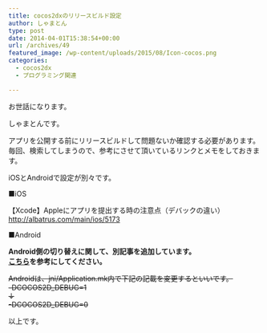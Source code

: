 ```yaml
---
title: cocos2dxのリリースビルド設定
author: しゃまとん
type: post
date: 2014-04-01T15:38:54+00:00
url: /archives/49
featured_image: /wp-content/uploads/2015/08/Icon-cocos.png
categories:
  - cocos2dx
  - プログラミング関連

---
```

お世話になります。

しゃまとんです。

アプリを公開する前にリリースビルドして問題ないか確認する必要があります。  
毎回、検索してしまうので、参考にさせて頂いているリンクとメモをしておきます。

<!--more-->

iOSとAndroidで設定が別々です。

■iOS

【Xcode】Appleにアプリを提出する時の注意点（デバックの違い）  
<http://albatrus.com/main/ios/5173>

■Android

**Android側の切り替えに関して、別記事を追加しています。**  
**[こちら][1]を参考にしてください。**

<del>Androidは、jni/Application.mk内で下記の記載を変更するといいです。</del>  
 <del>-DCOCOS2D_DEBUG=1</del>  
 <del>↓</del>  
 <del>-DCOCOS2D_DEBUG=0</del>

以上です。

 [1]: http://shamaton.orz.hm/blog/archives/89 "[cocos2dx]Androidのdebug,releaseビルドの切り替え"